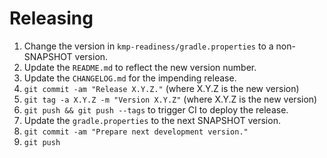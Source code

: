 Releasing
=========

1. Change the version in `kmp-readiness/gradle.properties` to a non-SNAPSHOT version.
2. Update the `README.md` to reflect the new version number.
3. Update the `CHANGELOG.md` for the impending release.
4. `git commit -am "Release X.Y.Z."` (where X.Y.Z is the new version)
5. `git tag -a X.Y.Z -m "Version X.Y.Z"` (where X.Y.Z is the new version)
6. `git push && git push --tags` to trigger CI to deploy the release.
7. Update the `gradle.properties` to the next SNAPSHOT version.
8. `git commit -am "Prepare next development version."`
9. `git push`

